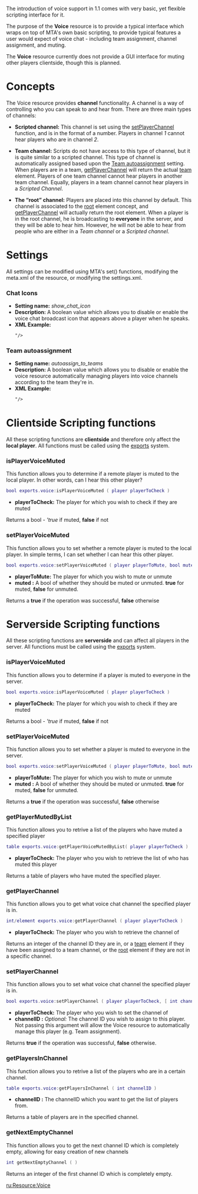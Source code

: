 The introduction of voice support in 1.1 comes with very basic, yet flexible scripting interface for it.

The purpose of the **Voice** resource is to provide a typical interface which wraps on top of MTA's own basic scripting, to provide typical features a user would expect of voice chat - including team assignment, channel assignment, and muting.

The **Voice** resource currently does not provide a GUI interface for muting other players clientside, though this is planned.

Concepts
========

The Voice resource provides **channel** functionality. A channel is a way of controlling who you can speak to and hear from. There are three main types of channels:

-   **Scripted channel:** This channel is set using the [setPlayerChannel](/Resource:Voice#getPlayerChannel.md "wikilink") function, and is in the format of a number. Players in channel *1* cannot hear players who are in channel *2*.

<!-- -->

-   **Team channel:** Scripts do not have access to this type of channel, but it is quite similar to a scripted channel. This type of channel is automatically assigned based upon the [Team autoassignment](/Resource:Voice#Team_autoassignment.md "wikilink") setting. When players are in a team, [getPlayerChannel](/Resource:Voice#getPlayerChannel.md "wikilink") will return the actual [team](/team.md "wikilink") element. Players of one team channel cannot hear players in another team channel. Equally, players in a team channel cannot hear players in a *Scripted Channel*.

<!-- -->

-   **The “root” channel:** Players are placed into this channel by default. This channel is associated to the [root](/getRootElement.md "wikilink") element concept, and [getPlayerChannel](/Resource:Voice#getPlayerChannel.md "wikilink") will actually return the root element. When a player is in the root channel, he is broadcasting to **everyone** in the server, and they will be able to hear him. However, he will not be able to hear from people who are either in a *Team channel* or a *Scripted channel*.

Settings
========

All settings can be modified using MTA's set() functions, modifying the meta.xml of the resource, or modifying the settings.xml.

### Chat Icons

-   **Setting name:** *show\_chat\_icon*
-   **Description:** A boolean value which allows you to disable or enable the voice chat broadcast icon that appears above a player when he speaks.
-   **XML Example:**
    ``` xml
    "/>
    ```

### Team autoassignment

-   **Setting name:** *autoassign\_to\_teams*
-   **Description:** A boolean value which allows you to disable or enable the voice resource automatically managing players into voice channels according to the team they're in.
-   **XML Example:**
    ``` xml
    "/>
    ```

Clientside Scripting functions
==============================

All these scripting functions are **clientside** and therefore only affect the **local player**. All functions must be called using the [exports](/call.md "wikilink") system.

### isPlayerVoiceMuted

This function allows you to determine if a remote player is muted to the local player. In other words, can I hear this other player?

``` lua
bool exports.voice:isPlayerVoiceMuted ( player playerToCheck )
```

-   **playerToCheck:** The player for which you wish to check if they are muted

Returns a bool - *'true* if muted, **false** if not

### setPlayerVoiceMuted

This function allows you to set whether a remote player is muted to the local player. In simple terms, I can set whether I can hear this other player.

``` lua
bool exports.voice:setPlayerVoiceMuted ( player playerToMute, bool muted )
```

-   **playerToMute:** The player for which you wish to mute or unmute
-   **muted :** A bool of whether they should be muted or unmuted. **true** for muted, **false** for unmuted.

Returns a **true** if the operation was successful, **false** otherwise

Serverside Scripting functions
==============================

All these scripting functions are **serverside** and can affect all players in the server. All functions must be called using the [exports](/call.md "wikilink") system.

### isPlayerVoiceMuted

This function allows you to determine if a player is muted to everyone in the server.

``` lua
bool exports.voice:isPlayerVoiceMuted ( player playerToCheck )
```

-   **playerToCheck:** The player for which you wish to check if they are muted

Returns a bool - *'true* if muted, **false** if not

### setPlayerVoiceMuted

This function allows you to set whether a player is muted to everyone in the server.

``` lua
bool exports.voice:setPlayerVoiceMuted ( player playerToMute, bool muted )
```

-   **playerToMute:** The player for which you wish to mute or unmute
-   **muted :** A bool of whether they should be muted or unmuted. **true** for muted, **false** for unmuted.

Returns a **true** if the operation was successful, **false** otherwise

### getPlayerMutedByList

This function allows you to retrive a list of the players who have muted a specified player

``` lua
table exports.voice:getPlayerVoiceMutedByList( player playerToCheck )
```

-   **playerToCheck:** The player who you wish to retrieve the list of who has muted this player

Returns a table of players who have muted the specified player.

### getPlayerChannel

This function allows you to get what voice chat channel the specified player is in.

``` lua
int/element exports.voice:getPlayerChannel ( player playerToCheck )
```

-   **playerToCheck:** The player who you wish to retrieve the channel of

Returns an integer of the channel ID they are in, or a [team](/team.md "wikilink") element if they have been assigned to a team channel, or the [root](/getRootElement.md "wikilink") element if they are not in a specific channel.

### setPlayerChannel

This function allows you to set what voice chat channel the specified player is in.

``` lua
bool exports.voice:setPlayerChannel ( player playerToCheck, [ int channelID ] )
```

-   **playerToCheck:** The player who you wish to set the channel of
-   **channelID :** *Optional:* The channel ID you wish to assign to this player. Not passing this argument will allow the Voice resource to automatically manage this player (e.g. Team assignment).

Returns **true** if the operation was successful, **false** otherwise.

### getPlayersInChannel

This function allows you to retrive a list of the players who are in a certain channel.

``` lua
table exports.voice:getPlayersInChannel ( int channelID )
```

-   **channelID :** The channelID which you want to get the list of players from.

Returns a table of players are in the specified channel.

### getNextEmptyChannel

This function allows you to get the next channel ID which is completely empty, allowing for easy creation of new channels

``` lua
int getNextEmptyChannel ( )
```

Returns an integer of the first channel ID which is completely empty.

[ru:<Resource:Voice>](/ru:Resource:Voice.md "wikilink")

